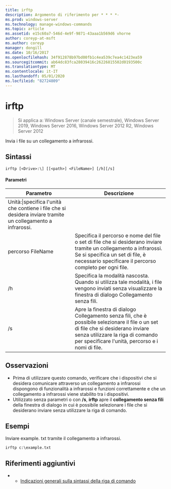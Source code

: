 ```yaml
---
title: irftp
description: Argomento di riferimento per * * * *-
ms.prod: windows-server
ms.technology: manage-windows-commands
ms.topic: article
ms.assetid: e15c60a7-546d-4e9f-9871-43aaa1b569d6 vhorne
author: coreyp-at-msft
ms.author: coreyp
manager: dongill
ms.date: 10/16/2017
ms.openlocfilehash: 34f912878b97bd00fb1c4ea539c7ea4c1423ea59
ms.sourcegitcommit: ab64dc83fca28039416c26226815502d0193500c
ms.translationtype: MT
ms.contentlocale: it-IT
ms.lasthandoff: 05/01/2020
ms.locfileid: "82724809"
---
```

# <a name="irftp"></a>irftp

> Si applica a: Windows Server (canale semestrale), Windows Server 2019, Windows Server 2016, Windows Server 2012 R2, Windows Server 2012

Invia i file su un collegamento a infrarossi.    
## <a name="syntax"></a>Sintassi  
```  
irftp [<Drive>:\] [[<path>] <FileName>] [/h][/s]  
```  

#### <a name="parameters"></a>Parametri  
|Parametro|Descrizione|  
|-------|--------|  
|Unità:\|specifica l'unità che contiene i file che si desidera inviare tramite un collegamento a infrarossi.|  
|percorso FileName|Specifica il percorso e nome del file o set di file che si desiderano inviare tramite un collegamento a infrarossi. Se si specifica un set di file, è necessario specificare il percorso completo per ogni file.|  
|/h|Specifica la modalità nascosta. Quando si utilizza tale modalità, i file vengono inviati senza visualizzare la finestra di dialogo Collegamento senza fili.|  
|/s|Apre la finestra di dialogo Collegamento senza fili, che è possibile selezionare il file o un set di file che si desiderano inviare senza utilizzare la riga di comando per specificare l'unità, percorso e i nomi di file.|  

## <a name="remarks"></a>Osservazioni  
-   Prima di utilizzare questo comando, verificare che i dispositivi che si desidera comunicare attraverso un collegamento a infrarossi dispongono di funzionalità a infrarossi e funzioni correttamente e che un collegamento a infrarossi viene stabilito tra i dispositivi.  
-   Utilizzato senza parametri o con **/s**, **irftp** apre il **collegamento senza fili** della finestra di dialogo in cui è possibile selezionare i file che si desiderano inviare senza utilizzare la riga di comando.  

## <a name="examples"></a>Esempi  
Inviare example. txt tramite il collegamento a infrarossi.  
```  
irftp c:\example.txt  
```  

## <a name="additional-references"></a>Riferimenti aggiuntivi  
-   - [Indicazioni generali sulla sintassi della riga di comando](command-line-syntax-key.md)  
